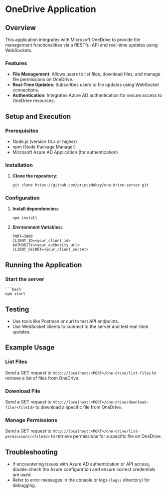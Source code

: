 # OneDrive Application

## Overview

This application integrates with Microsoft OneDrive to provide file management functionalities via a RESTful API and real-time updates using WebSockets.

### Features

- **File Management**: Allows users to list files, download files, and manage file permissions on OneDrive.
- **Real-Time Updates**: Subscribes users to file updates using WebSocket connections.
- **Authentication**: Integrates Azure AD authentication for secure access to OneDrive resources.

## Setup and Execution

### Prerequisites

- Node.js (version 14.x or higher)
- npm (Node Package Manager)
- Microsoft Azure AD Application (for authentication)

### Installation

1. **Clone the repository**:
   ```bash
   git clone https://github.com/princedubey/one-drive-server.git

### Configuration

1. **Install dependencies:**:
   ```terminal
   npm install
2. **Environment Variables:**:
   ```Create a .env file in the root directory (onedrive-app/.env) and define the following variables:
   PORT=3000
   CLIENT_ID=<your_client_id>
   AUTHORITY=<your_authority_url>
   CLIENT_SECRET=<your_client_secret>

## Running the Application

### Start the server
    ```bash
    npm start

## Testing

- Use tools like Postman or curl to test API endpoints.
- Use WebSocket clients to connect to the server and test real-time updates.

## Example Usage

### List Files

Send a GET request to `http://localhost:<PORT>/one-drive/list-files` to retrieve a list of files from OneDrive.

### Download File

Send a GET request to `http://localhost:<PORT>/one-drive/download-file/<fileId>` to download a specific file from OneDrive.

### Manage Permissions

Send a GET request to `http://localhost:<PORT>/one-drive/list-permissions/<fileId>` to retrieve permissions for a specific file on OneDrive.

## Troubleshooting

- If encountering issues with Azure AD authentication or API access, double-check the Azure configuration and ensure correct credentials are used.
- Refer to error messages in the console or logs (`logs/` directory) for debugging.
